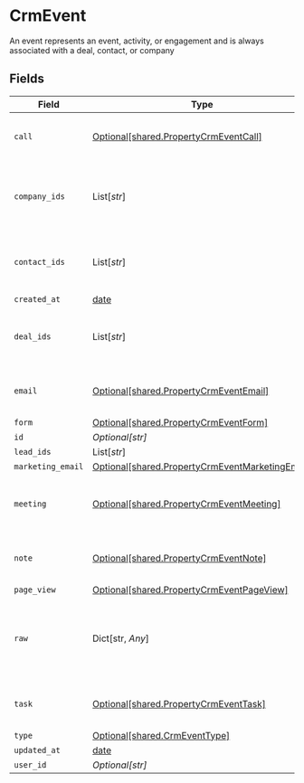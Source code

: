 # CrmEvent

An event represents an event, activity, or engagement and is always associated with a deal, contact, or company


## Fields

| Field                                                                                                    | Type                                                                                                     | Required                                                                                                 | Description                                                                                              |
| -------------------------------------------------------------------------------------------------------- | -------------------------------------------------------------------------------------------------------- | -------------------------------------------------------------------------------------------------------- | -------------------------------------------------------------------------------------------------------- |
| `call`                                                                                                   | [Optional[shared.PropertyCrmEventCall]](../../models/shared/propertycrmeventcall.md)                     | :heavy_minus_sign:                                                                                       | The call object, when type = call                                                                        |
| `company_ids`                                                                                            | List[*str*]                                                                                              | :heavy_minus_sign:                                                                                       | An array of company IDs associated with this event                                                       |
| `contact_ids`                                                                                            | List[*str*]                                                                                              | :heavy_minus_sign:                                                                                       | An array of contact IDs associated with this event                                                       |
| `created_at`                                                                                             | [date](https://docs.python.org/3/library/datetime.html#date-objects)                                     | :heavy_minus_sign:                                                                                       | N/A                                                                                                      |
| `deal_ids`                                                                                               | List[*str*]                                                                                              | :heavy_minus_sign:                                                                                       | An array of deal IDs associated with this event                                                          |
| `email`                                                                                                  | [Optional[shared.PropertyCrmEventEmail]](../../models/shared/propertycrmeventemail.md)                   | :heavy_minus_sign:                                                                                       | The email object, when type = email                                                                      |
| `form`                                                                                                   | [Optional[shared.PropertyCrmEventForm]](../../models/shared/propertycrmeventform.md)                     | :heavy_minus_sign:                                                                                       | N/A                                                                                                      |
| `id`                                                                                                     | *Optional[str]*                                                                                          | :heavy_minus_sign:                                                                                       | N/A                                                                                                      |
| `lead_ids`                                                                                               | List[*str*]                                                                                              | :heavy_minus_sign:                                                                                       | N/A                                                                                                      |
| `marketing_email`                                                                                        | [Optional[shared.PropertyCrmEventMarketingEmail]](../../models/shared/propertycrmeventmarketingemail.md) | :heavy_minus_sign:                                                                                       | N/A                                                                                                      |
| `meeting`                                                                                                | [Optional[shared.PropertyCrmEventMeeting]](../../models/shared/propertycrmeventmeeting.md)               | :heavy_minus_sign:                                                                                       | The meeting object, when type = meeting                                                                  |
| `note`                                                                                                   | [Optional[shared.PropertyCrmEventNote]](../../models/shared/propertycrmeventnote.md)                     | :heavy_minus_sign:                                                                                       | The note object, when type = note                                                                        |
| `page_view`                                                                                              | [Optional[shared.PropertyCrmEventPageView]](../../models/shared/propertycrmeventpageview.md)             | :heavy_minus_sign:                                                                                       | N/A                                                                                                      |
| `raw`                                                                                                    | Dict[str, *Any*]                                                                                         | :heavy_minus_sign:                                                                                       | The raw data returned by the integration for this event.                                                 |
| `task`                                                                                                   | [Optional[shared.PropertyCrmEventTask]](../../models/shared/propertycrmeventtask.md)                     | :heavy_minus_sign:                                                                                       | The task object, when type = task                                                                        |
| `type`                                                                                                   | [Optional[shared.CrmEventType]](../../models/shared/crmeventtype.md)                                     | :heavy_minus_sign:                                                                                       | N/A                                                                                                      |
| `updated_at`                                                                                             | [date](https://docs.python.org/3/library/datetime.html#date-objects)                                     | :heavy_minus_sign:                                                                                       | N/A                                                                                                      |
| `user_id`                                                                                                | *Optional[str]*                                                                                          | :heavy_minus_sign:                                                                                       | N/A                                                                                                      |